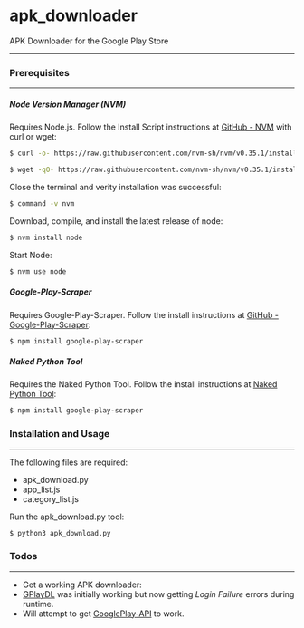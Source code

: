 # apk_downloader
APK Downloader for the Google Play Store

---

### Prerequisites

---

##### Node Version Manager (NVM)

Requires Node.js.  Follow the Install Script instructions at [GitHub - NVM](https://github.com/nvm-sh/nvm#installation-and-update) with curl or wget:

```sh
$ curl -o- https://raw.githubusercontent.com/nvm-sh/nvm/v0.35.1/install.sh | bash
```

```sh
$ wget -qO- https://raw.githubusercontent.com/nvm-sh/nvm/v0.35.1/install.sh | bash
```

Close the terminal and verity installation was successful:

```sh
$ command -v nvm
```

Download, compile, and install the latest release of node:

```sh
$ nvm install node
```

Start Node:
```sh
$ nvm use node
```

##### Google-Play-Scraper

Requires Google-Play-Scraper.  Follow the install instructions at [GitHub - Google-Play-Scraper](https://github.com/facundoolano/google-play-scraper):
```sh
$ npm install google-play-scraper
```

##### Naked Python Tool

Requires the Naked Python Tool.  Follow the install instructions at [Naked Python Tool](https://github.com/facundoolano/google-play-scraper):
```sh
$ npm install google-play-scraper
```

### Installation and Usage

---

The following files are required:
- apk_download.py
- app_list.js
- category_list.js
 
Run the apk_download.py tool:
```sh
$ python3 apk_download.py
```

### Todos

---

- Get a working APK downloader:
- [GPlayDL](https://github.com/rehmatworks/gplaydl) was initially working but now getting _Login Failure_ errors during runtime.
- Will attempt to get [GooglePlay-API](https://github.com/NoMore201/googleplay-api) to work.



